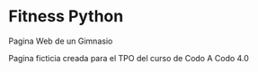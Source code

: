 # Fitness Python

Pagina Web de un Gimnasio

Pagina ficticia creada para el TPO del curso de Codo A Codo 4.0
